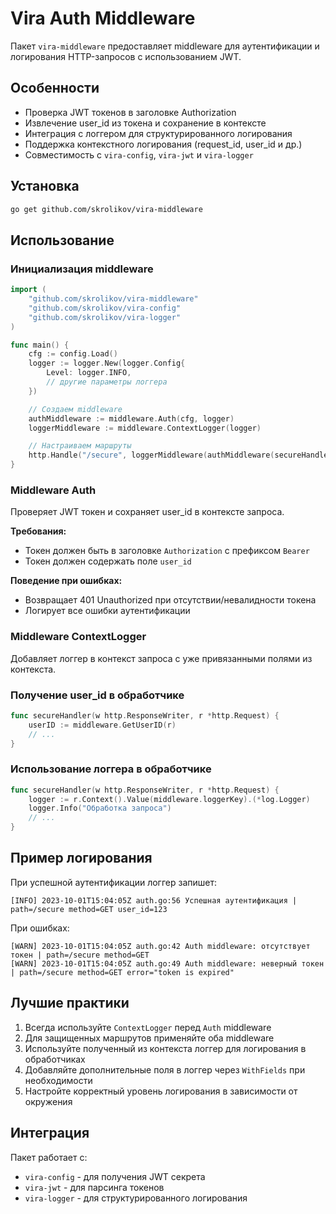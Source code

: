 # Vira Auth Middleware

Пакет `vira-middleware` предоставляет middleware для аутентификации и логирования HTTP-запросов с использованием JWT.

## Особенности

- Проверка JWT токенов в заголовке Authorization
- Извлечение user_id из токена и сохранение в контексте
- Интеграция с логгером для структурированного логирования
- Поддержка контекстного логирования (request_id, user_id и др.)
- Совместимость с `vira-config`, `vira-jwt` и `vira-logger`

## Установка

```bash
go get github.com/skrolikov/vira-middleware
```

## Использование

### Инициализация middleware

```go
import (
    "github.com/skrolikov/vira-middleware"
    "github.com/skrolikov/vira-config"
    "github.com/skrolikov/vira-logger"
)

func main() {
    cfg := config.Load()
    logger := logger.New(logger.Config{
        Level: logger.INFO,
        // другие параметры логгера
    })

    // Создаем middleware
    authMiddleware := middleware.Auth(cfg, logger)
    loggerMiddleware := middleware.ContextLogger(logger)

    // Настраиваем маршруты
    http.Handle("/secure", loggerMiddleware(authMiddleware(secureHandler)))
}
```

### Middleware Auth

Проверяет JWT токен и сохраняет user_id в контексте запроса.

**Требования:**
- Токен должен быть в заголовке `Authorization` с префиксом `Bearer `
- Токен должен содержать поле `user_id`

**Поведение при ошибках:**
- Возвращает 401 Unauthorized при отсутствии/невалидности токена
- Логирует все ошибки аутентификации

### Middleware ContextLogger

Добавляет логгер в контекст запроса с уже привязанными полями из контекста.

### Получение user_id в обработчике

```go
func secureHandler(w http.ResponseWriter, r *http.Request) {
    userID := middleware.GetUserID(r)
    // ...
}
```

### Использование логгера в обработчике

```go
func secureHandler(w http.ResponseWriter, r *http.Request) {
    logger := r.Context().Value(middleware.loggerKey).(*log.Logger)
    logger.Info("Обработка запроса")
    // ...
}
```

## Пример логирования

При успешной аутентификации логгер запишет:

```
[INFO] 2023-10-01T15:04:05Z auth.go:56 Успешная аутентификация | path=/secure method=GET user_id=123
```

При ошибках:

```
[WARN] 2023-10-01T15:04:05Z auth.go:42 Auth middleware: отсутствует токен | path=/secure method=GET
[WARN] 2023-10-01T15:04:05Z auth.go:49 Auth middleware: неверный токен | path=/secure method=GET error="token is expired"
```

## Лучшие практики

1. Всегда используйте `ContextLogger` перед `Auth` middleware
2. Для защищенных маршрутов применяйте оба middleware
3. Используйте полученный из контекста логгер для логирования в обработчиках
4. Добавляйте дополнительные поля в логгер через `WithFields` при необходимости
5. Настройте корректный уровень логирования в зависимости от окружения

## Интеграция

Пакет работает с:
- `vira-config` - для получения JWT секрета
- `vira-jwt` - для парсинга токенов
- `vira-logger` - для структурированного логирования